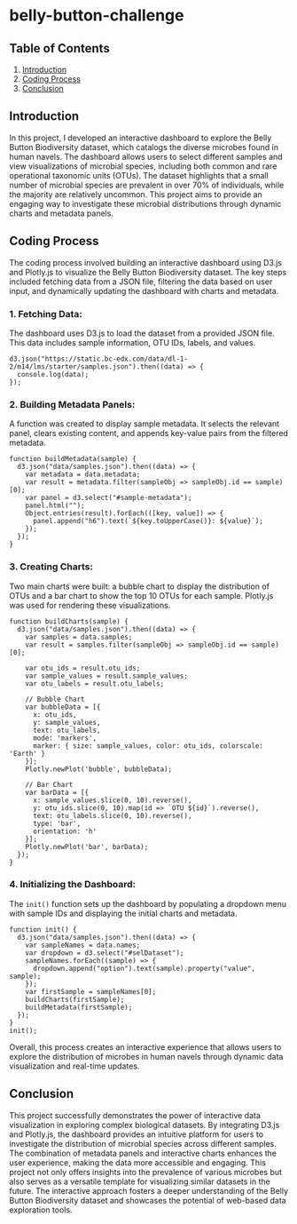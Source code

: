 # belly-button-challenge

## Table of Contents 
1. [Introduction](#Introduction)
2. [Coding Process](#Coding-process)
3. [Conclusion](#Conclusion)

## Introduction 
In this project, I developed an interactive dashboard to explore the Belly Button Biodiversity dataset, which catalogs the diverse microbes found in human navels. The dashboard allows users to select different samples and view visualizations of microbial species, including both common and rare operational taxonomic units (OTUs). The dataset highlights that a small number of microbial species are prevalent in over 70% of individuals, while the majority are relatively uncommon. This project aims to provide an engaging way to investigate these microbial distributions through dynamic charts and metadata panels.

## Coding Process 
The coding process involved building an interactive dashboard using D3.js and Plotly.js to visualize the Belly Button Biodiversity dataset. The key steps included fetching data from a JSON file, filtering the data based on user input, and dynamically updating the dashboard with charts and metadata.

### 1. Fetching Data: 
The dashboard uses D3.js to load the dataset from a provided JSON file. This data includes sample information, OTU IDs, labels, and values.
```
d3.json("https://static.bc-edx.com/data/dl-1-2/m14/lms/starter/samples.json").then((data) => {
  console.log(data);
});
```

### 2. Building Metadata Panels:
A function was created to display sample metadata. It selects the relevant panel, clears existing content, and appends key-value pairs from the filtered metadata.
```
function buildMetadata(sample) {
  d3.json("data/samples.json").then((data) => {
    var metadata = data.metadata;
    var result = metadata.filter(sampleObj => sampleObj.id == sample)[0];
    var panel = d3.select("#sample-metadata");
    panel.html("");
    Object.entries(result).forEach(([key, value]) => {
      panel.append("h6").text(`${key.toUpperCase()}: ${value}`);
    });
  });
}
```
### 3. Creating Charts: 
Two main charts were built: a bubble chart to display the distribution of OTUs and a bar chart to show the top 10 OTUs for each sample. Plotly.js was used for rendering these visualizations.
```
function buildCharts(sample) {
  d3.json("data/samples.json").then((data) => {
    var samples = data.samples;
    var result = samples.filter(sampleObj => sampleObj.id == sample)[0];

    var otu_ids = result.otu_ids;
    var sample_values = result.sample_values;
    var otu_labels = result.otu_labels;

    // Bubble Chart
    var bubbleData = [{
      x: otu_ids,
      y: sample_values,
      text: otu_labels,
      mode: 'markers',
      marker: { size: sample_values, color: otu_ids, colorscale: 'Earth' }
    }];
    Plotly.newPlot('bubble', bubbleData);

    // Bar Chart
    var barData = [{
      x: sample_values.slice(0, 10).reverse(),
      y: otu_ids.slice(0, 10).map(id => `OTU ${id}`).reverse(),
      text: otu_labels.slice(0, 10).reverse(),
      type: 'bar',
      orientation: 'h'
    }];
    Plotly.newPlot('bar', barData);
  });
}

```
### 4. Initializing the Dashboard: 
The `init()` function sets up the dashboard by populating a dropdown menu with sample IDs and displaying the initial charts and metadata.
```
function init() {
  d3.json("data/samples.json").then((data) => {
    var sampleNames = data.names;
    var dropdown = d3.select("#selDataset");
    sampleNames.forEach((sample) => {
      dropdown.append("option").text(sample).property("value", sample);
    });
    var firstSample = sampleNames[0];
    buildCharts(firstSample);
    buildMetadata(firstSample);
  });
}
init();
```
Overall, this process creates an interactive experience that allows users to explore the distribution of microbes in human navels through dynamic data visualization and real-time updates.

## Conclusion
This project successfully demonstrates the power of interactive data visualization in exploring complex biological datasets. By integrating D3.js and Plotly.js, the dashboard provides an intuitive platform for users to investigate the distribution of microbial species across different samples. The combination of metadata panels and interactive charts enhances the user experience, making the data more accessible and engaging. This project not only offers insights into the prevalence of various microbes but also serves as a versatile template for visualizing similar datasets in the future. The interactive approach fosters a deeper understanding of the Belly Button Biodiversity dataset and showcases the potential of web-based data exploration tools.
